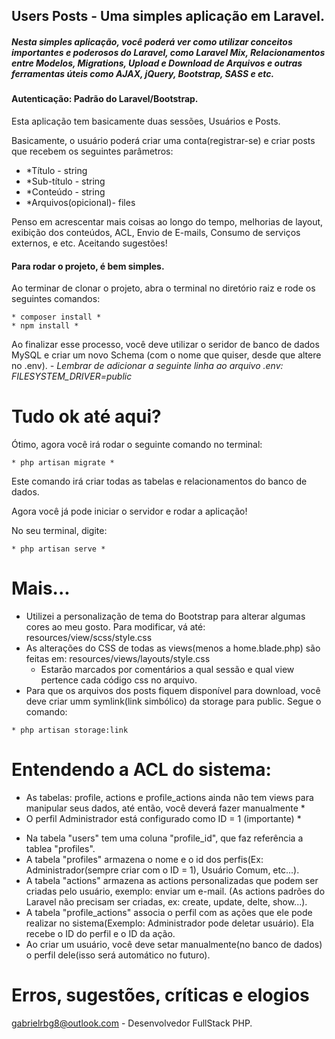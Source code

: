 ## Users Posts - Uma simples aplicação em Laravel.


##### Nesta simples aplicação, você poderá ver como utilizar conceitos importantes e poderosos do Laravel, como Laravel Mix, Relacionamentos entre Modelos, Migrations, Upload e Download de Arquivos e outras ferramentas úteis como AJAX, jQuery, Bootstrap, SASS e etc.

#### Autenticação: Padrão do Laravel/Bootstrap.

Esta aplicação tem basicamente duas sessões, Usuários e Posts.

Basicamente, o usuário poderá criar uma conta(registrar-se) e criar posts que recebem os seguintes parâmetros:
- *Título - string
- *Sub-título - string
- *Conteúdo - string
- *Arquivos(opicional)- files

Penso em acrescentar mais coisas ao longo do tempo, melhorias de layout, exibição dos conteúdos, ACL, Envio de E-mails, Consumo de serviços externos, e etc. Aceitando sugestões!

#### Para rodar o projeto, é bem simples.
Ao terminar de clonar o projeto, abra o terminal no diretório raiz e rode os seguintes comandos:
```
* composer install *
* npm install *
```
Ao finalizar esse processo, você deve utilizar o seridor de banco de dados MySQL e criar um novo Schema (com o nome que quiser, desde que altere no .env).
*- Lembrar de adicionar a seguinte linha ao arquivo .env: FILESYSTEM_DRIVER=public*

# Tudo ok até aqui? #
Ótimo, agora você irá rodar o seguinte comando no terminal:
```
* php artisan migrate *
```
Este comando irá criar todas as tabelas e relacionamentos do banco de dados.

Agora você já pode iniciar o servidor e rodar a aplicação!

No seu terminal, digite: 
```
* php artisan serve *
```

# Mais... #
- Utilizei a personalização de tema do Bootstrap para alterar algumas cores ao meu gosto. Para modificar, vá até: resources/view/scss/style.css
- As alterações do CSS de todas as views(menos a home.blade.php) são feitas em: resources/views/layouts/style.css
    - Estarão marcados por comentários a qual sessão e qual view pertence cada código css no arquivo.
- Para que os arquivos dos posts fiquem disponível para download, você deve criar umm symlink(link simbólico) da storage para public. Segue o comando:
```
* php artisan storage:link
```
# Entendendo a ACL do sistema: 
* As tabelas: profile, actions e profile_actions ainda não tem views para manipular seus dados, até então, você deverá fazer manualmente *
* O perfil Administrador está configurado como ID = 1 (importante) *

- Na tabela "users" tem uma coluna "profile_id", que faz referência a tablea "profiles".
- A tabela "profiles" armazena o nome e o id dos perfis(Ex: Administrador(sempre criar com o ID = 1), Usuário Comum, etc...).
- A tabela "actions" armazena as actions personalizadas que podem ser criadas pelo usuário, exemplo: enviar um e-mail. (As actions padrões do Laravel não precisam ser criadas, ex: create, update, delte, show...).
- A tabela "profile_actions" associa o perfil com as ações que ele pode realizar no sistema(Exemplo: Administrador pode deletar usuário). Ela recebe o ID do perfil e o ID da ação.
- Ao criar um usuário, você deve setar manualmente(no banco de dados) o perfil dele(isso será automático no futuro).


# Erros, sugestões, críticas e elogios #
gabrielrbg8@outlook.com - Desenvolvedor FullStack PHP.
